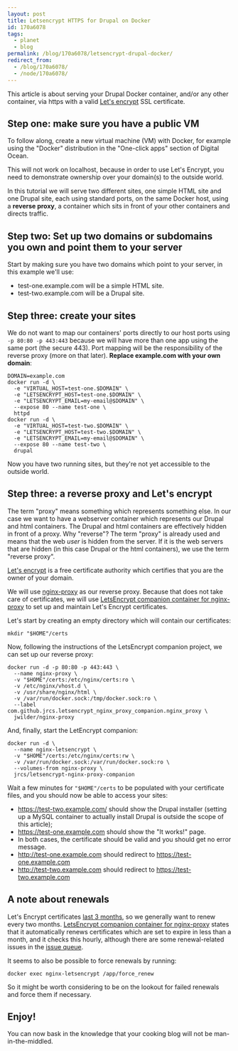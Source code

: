 ```yaml
---
layout: post
title: Letsencrypt HTTPS for Drupal on Docker
id: 170a6078
tags:
  - planet
  - blog
permalink: /blog/170a6078/letsencrypt-drupal-docker/
redirect_from:
  - /blog/170a6078/
  - /node/170a6078/
---
```

This article is about serving your Drupal Docker container, and/or any other container, via https with a valid [Let's encrypt](https://letsencrypt.org) SSL certificate.

Step one: make sure you have a public VM
-----

To follow along, create a new virtual machine (VM) with Docker, for example using the "Docker" distribution in the "One-click apps" section of Digital Ocean.

This will not work on localhost, because in order to use Let's Encrypt, you need to demonstrate ownership over your domain(s) to the outside world.

In this tutorial we will serve two different sites, one simple HTML site and one Drupal site, each using standard ports, on the same Docker host, using a **reverse proxy**, a container which sits in front of your other containers and directs traffic.

Step two: Set up two domains or subdomains you own and point them to your server
-----

Start by making sure you have two domains which point to your server, in this example we'll use:

 * test-one.example.com will be a simple HTML site.
 * test-two.example.com will be a Drupal site.

Step three: create your sites
-----

We do not want to map our containers' ports directly to our host ports using `-p 80:80 -p 443:443` because we will have more than one app using the same port (the secure 443). Port mapping will be the responsibility of the reverse proxy (more on that later). **Replace example.com with your own domain**:

    DOMAIN=example.com
    docker run -d \
      -e "VIRTUAL_HOST=test-one.$DOMAIN" \
      -e "LETSENCRYPT_HOST=test-one.$DOMAIN" \
      -e "LETSENCRYPT_EMAIL=my-email@$DOMAIN" \
      --expose 80 --name test-one \
      httpd
    docker run -d \
      -e "VIRTUAL_HOST=test-two.$DOMAIN" \
      -e "LETSENCRYPT_HOST=test-two.$DOMAIN" \
      -e "LETSENCRYPT_EMAIL=my-email@$DOMAIN" \
      --expose 80 --name test-two \
      drupal

Now you have two running sites, but they're not yet accessible to the outside world.

Step three: a reverse proxy and Let's encrypt
-----

The term "proxy" means something which represents something else. In our case we want to have a webserver container which represents our Drupal and html containers. The Drupal and html containers are effectively hidden in front of a proxy. Why "reverse"? The term "proxy" is already used and means that the web _user_ is hidden from the server. If it is the web servers that are hidden (in this case Drupal or the html containers), we use the term "reverse proxy".

[Let's encrypt](https://letsencrypt.org) is a free certificate authority which certifies that you are the owner of your domain.

We will use [nginx-proxy](https://github.com/jwilder/nginx-proxy) as our reverse proxy. Because that does not take care of certificates, we will use [LetsEncrypt companion container for nginx-proxy](https://github.com/JrCs/docker-letsencrypt-nginx-proxy-companion) to set up and maintain Let's Encrypt certificates.

Let's start by creating an empty directory which will contain our certificates:

    mkdir "$HOME"/certs

Now, following the instructions of the LetsEncrypt companion project, we can set up our reverse proxy:

    docker run -d -p 80:80 -p 443:443 \
      --name nginx-proxy \
      -v "$HOME"/certs:/etc/nginx/certs:ro \
      -v /etc/nginx/vhost.d \
      -v /usr/share/nginx/html \
      -v /var/run/docker.sock:/tmp/docker.sock:ro \
      --label com.github.jrcs.letsencrypt_nginx_proxy_companion.nginx_proxy \
      jwilder/nginx-proxy

And, finally, start the LetEncrypt companion:

    docker run -d \
      --name nginx-letsencrypt \
      -v "$HOME"/certs:/etc/nginx/certs:rw \
      -v /var/run/docker.sock:/var/run/docker.sock:ro \
      --volumes-from nginx-proxy \
      jrcs/letsencrypt-nginx-proxy-companion

Wait a few minutes for `"$HOME"/certs` to be populated with your certificate files, and you should now be able to access your sites:

 * https://test-two.example.com/ should show the Drupal installer (setting up a MySQL container to actually install Drupal is outside the scope of this article);
 * https://test-one.example.com should show the "It works!" page.
 * In both cases, the certificate should be valid and you should get no error message.
 * http://test-one.example.com should redirect to https://test-one.example.com
 * http://test-two.example.com should redirect to https://test-two.example.com

A note about renewals
-----

Let's Encrypt certificates [last 3 months](https://letsencrypt.org/2015/11/09/why-90-days.html), so we generally want to renew every two months. [LetsEncrypt companion container for nginx-proxy](https://github.com/JrCs/docker-letsencrypt-nginx-proxy-companion) states that it automatically renews certificates which are set to expire in less than a month, and it checks this hourly, although there are some renewal-related issues in the [issue queue](https://github.com/JrCs/docker-letsencrypt-nginx-proxy-companion/issues?utf8=✓&q=renewal).

It seems to also be possible to force renewals by running:

    docker exec nginx-letsencrypt /app/force_renew

So it might be worth considering to be on the lookout for failed renewals and force them if necessary.

Enjoy!
-----

You can now bask in the knowledge that your cooking blog will not be man-in-the-middled.

